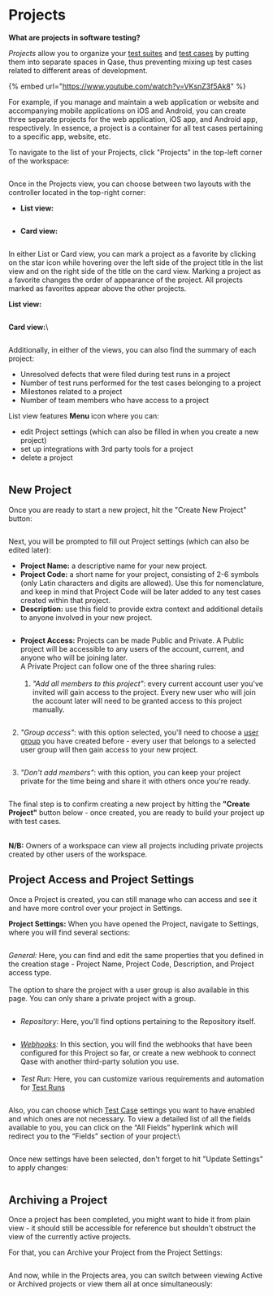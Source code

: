 # Projects

**What are projects in software testing?**

_Projects_ allow you to organize your [test suites](https://docs.qase.io/general/get-started-with-the-qase-platform/create-a-test-suite) and [test cases](https://docs.qase.io/general/get-started-with-the-qase-platform/create-a-test-run) by putting them into separate spaces in Qase, thus preventing mixing up test cases related to different areas of development.

{% embed url="https://www.youtube.com/watch?v=VKsnZ3f5Ak8" %}

For example, if you manage and maintain a web application or website and accompanying mobile applications on iOS and Android, you can create three separate projects for the web application, iOS app, and Android app, respectively. In essence, a project is a container for all test cases pertaining to a specific app, website, etc.

To navigate to the list of your Projects, click "Projects" in the top-left corner of the workspace:

<figure><img src="../../.gitbook/assets/Screenshot 2023-12-04 at 1.58.42 PM.png" alt=""><figcaption></figcaption></figure>

Once in the Projects view, you can choose between two layouts with the controller located in the top-right corner:

* **List view:**

<figure><img src="../../.gitbook/assets/Screenshot 2023-12-04 at 1.59.20 PM.png" alt=""><figcaption></figcaption></figure>

* **Card view:**

<figure><img src="../../.gitbook/assets/Screenshot 2023-12-04 at 2.00.53 PM.png" alt=""><figcaption></figcaption></figure>

In either List or Card view, you can mark a project as a favorite by clicking on the star icon while hovering over the left side of the project title in the list view and on the right side of the title on the card view. Marking a project as a favorite changes the order of appearance of the project. All projects marked as favorites appear above the other projects.

**List view:**

<figure><img src="../../.gitbook/assets/Screenshot 2023-12-04 at 2.01.28 PM.png" alt=""><figcaption></figcaption></figure>

**Card view:**\


<figure><img src="../../.gitbook/assets/Screenshot 2023-12-04 at 2.05.18 PM.png" alt=""><figcaption></figcaption></figure>

Additionally, in either of the views, you can also find the summary of each project:

* Unresolved defects that were filed during test runs in a project
* Number of test runs performed for the test cases belonging to a project
* Milestones related to a project
* Number of team members who have access to a project

List view features **Menu** icon where you can:

* edit Project settings (which can also be filled in when you create a new project)
* set up integrations with 3rd party tools for a project
* delete a project

<figure><img src="../../.gitbook/assets/Screenshot 2023-12-04 at 2.06.27 PM.png" alt=""><figcaption></figcaption></figure>

## New Project <a href="#h_e19377e7df" id="h_e19377e7df"></a>

Once you are ready to start a new project, hit the "Create New Project" button:

<figure><img src="../../.gitbook/assets/Screenshot 2023-12-04 at 2.06.58 PM.png" alt=""><figcaption></figcaption></figure>

Next, you will be prompted to fill out Project settings (which can also be edited later):

* **Project Name:** a descriptive name for your new project.​
* **Project Code:** a short name for your project, consisting of 2-6 symbols (only Latin characters and digits are allowed). Use this for nomenclature, and keep in mind that Project Code will be later added to any test cases created within that project.
* **Description:** use this field to provide extra context and additional details to anyone involved in your new project.

<figure><img src="../../.gitbook/assets/Screenshot 2023-12-04 at 2.07.37 PM.png" alt=""><figcaption></figcaption></figure>

* **Project Access:** Projects can be made Public and Private. A Public project will be accessible to any users of the account, current, and anyone who will be joining later.\
  A Private Project can follow one of the three sharing rules:\
  ​
  1. _"Add all members to this project"_: every current account user you've invited will gain access to the project. Every new user who will join the account later will need to be granted access to this project manually.

<figure><img src="../../.gitbook/assets/Screenshot 2023-12-04 at 2.10.25 PM.png" alt=""><figcaption></figcaption></figure>

2. _"Group access"_: with this option selected, you'll need to choose a [user group](https://docs.qase.io/administration/workspace-management/groups) you have created before - every user that belongs to a selected user group will then gain access to your new project.

<figure><img src="../../.gitbook/assets/Screenshot 2023-12-04 at 2.12.52 PM.png" alt=""><figcaption></figcaption></figure>

3. _"Don't add members"_: with this option, you can keep your project private for the time being and share it with others once you're ready.

<figure><img src="../../.gitbook/assets/Screenshot 2023-12-04 at 2.14.59 PM.png" alt=""><figcaption></figcaption></figure>

The final step is to confirm creating a new project by hitting the **"Create Project"** button below - once created, you are ready to build your project up with test cases.

\
**​N/B:** Owners of a workspace can view all projects including private projects created by other users of the workspace.

## Project Access and Project Settings <a href="#h_e70fd5f298" id="h_e70fd5f298"></a>

Once a Project is created, you can still manage who can access and see it and have more control over your project in Settings.

**Project Settings:** When you have opened the Project, navigate to Settings, where you will find several sections:

<figure><img src="../../.gitbook/assets/Screenshot 2023-12-04 at 2.23.35 PM.png" alt=""><figcaption></figcaption></figure>

_General:_ Here, you can find and edit the same properties that you defined in the creation stage - Project Name, Project Code, Description, and Project access type.\
​\
The option to share the project with a user group is also available in this page. You can only share a private project with a group.

<figure><img src="../../.gitbook/assets/Screenshot 2023-12-04 at 2.24.07 PM.png" alt=""><figcaption></figcaption></figure>

* _Repository_: Here, you'll find options pertaining to the Repository itself.

<figure><img src="../../.gitbook/assets/Screenshot 2023-12-04 at 2.24.35 PM.png" alt=""><figcaption></figcaption></figure>

* [_Webhooks_](https://docs.qase.io/general/webhooks)_:_ In this section, you will find the webhooks that have been configured for this Project so far, or create a new webhook to connect Qase with another third-party solution you use.\
  ​
* _Test Run:_ Here, you can customize various requirements and automation for [Test Runs](https://docs.qase.io/general/get-started-with-the-qase-platform/create-a-test-run-1)

<figure><img src="../../.gitbook/assets/Screenshot 2023-12-04 at 2.35.20 PM.png" alt=""><figcaption></figcaption></figure>

Also, you can choose which [Test Case](https://docs.qase.io/general/get-started-with-the-qase-platform/create-a-test-run) settings you want to have enabled and which ones are not necessary. To view a detailed list of all the fields available to you, you can click on the “All Fields” hyperlink which will redirect you to the “Fields” section of your project:\


<figure><img src="../../.gitbook/assets/Screenshot 2023-12-04 at 2.28.23 PM.png" alt=""><figcaption></figcaption></figure>

Once new settings have been selected, don't forget to hit "Update Settings" to apply changes:

<figure><img src="../../.gitbook/assets/Screenshot 2023-12-04 at 2.29.45 PM.png" alt=""><figcaption></figcaption></figure>

## Archiving a Project <a href="#h_705f39cb9a" id="h_705f39cb9a"></a>

Once a project has been completed, you might want to hide it from plain view - it should still be accessible for reference but shouldn't obstruct the view of the currently active projects.

For that, you can Archive your Project from the Project Settings:

<figure><img src="../../.gitbook/assets/Screenshot 2023-12-04 at 2.30.20 PM.png" alt=""><figcaption></figcaption></figure>

And now, while in the Projects area, you can switch between viewing Active or Archived projects or view them all at once simultaneously:

<figure><img src="../../.gitbook/assets/Screenshot 2023-12-04 at 2.30.59 PM.png" alt=""><figcaption></figcaption></figure>
